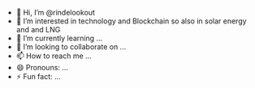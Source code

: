 - 👋 Hi, I’m @rindelookout
- 👀 I’m interested in technology and Blockchain so also in solar energy and and LNG
- 🌱 I’m currently learning ...
- 💞️ I’m looking to collaborate on ...
- 📫 How to reach me ...
- 😄 Pronouns: ...
- ⚡ Fun fact: ...

<!---
rindelookout/rindelookout is a ✨ special ✨ repository because its `README.md` (this file) appears on your GitHub profile.
You can click the Preview link to take a look at your changes.
--->
